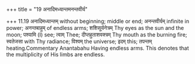 +++
title = "19 अनादिमध्यान्तमनन्तवीर्य"

+++
11.19 अनादिमध्यान्तम् without beginning; middle or end; अनन्तवीर्यम्
infinite in power; अनन्तबाहुम् of endless arms; शशिसूर्यनेत्रम् Thy eyes
as the sun and the moon; पश्यामि (I) see; त्वाम् Thee;
दीप्तहुताशवक्त्रम् Thy mouth as the burning fire; स्वतेजसा with Thy
radiance; विश्वम् the universe; इदम् this; तपन्तम् heating.Commentary
Anantabahu Having endless arms. This denotes that the multiplicity of
His limbs are endless.
